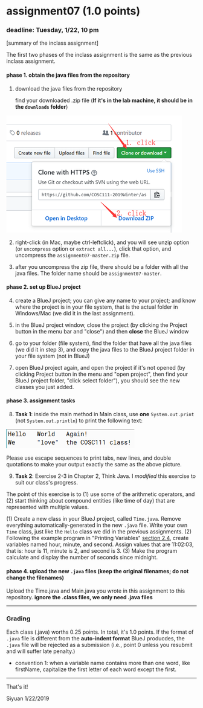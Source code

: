 # assignment07 (1.0 points)
### deadline: Tuesday, 1/22, 10 pm

[summary of the inclass assignment]

The first two phases of the inclass assignment is the same as the previous inclass assignment.

#### phase 1. obtain the java files from the repository
1. download the java files from the repository
   
   find your downloaded .zip file (**If it's in the lab machine, it should be in the ```downloads``` folder**)
   
![alt text](https://github.com/COSC111-2019Winter/assignments/blob/master/download.png "The download button in GitHub repo page")

2. right-click (in Mac, maybe ctrl-leftclick), and you will see unzip option (or ```uncompress``` option or ```extract all...```), click that option, and uncompress the ```assignment07-master.zip``` file.

3. after you uncompress the zip file, there should be a folder with all the java files. The folder name should be ```assignment07-master```.


#### phase 2. set up BlueJ project
4. create a BlueJ project; you can give any name to your project; and know where the project is in your file system, that is the actual folder in Windows/Mac (we did it in the last assignment).

5. in the BlueJ project window, close the project (by clicking the Project button in the menu bar and "close") and then **close** the BlueJ window

6. go to your folder (file system), find the folder that have all the java files (we did it in step 3), and copy the java files to the BlueJ project folder in your file system (not in BlueJ)

7. open BlueJ project again, and open the project if it's not opened (by clicking Project button in the menu and "open project", then find your BlueJ project folder, "click select folder"), you should see the new classes you just added.

#### phase 3. assignment tasks
8. **Task 1**: inside the main method in Main class, use **one** ```System.out.print``` (not ```System.out.println```) to print the following text:

![alt text](https://github.com/COSC111-2019Winter/assignments/blob/master/assignment07_01.PNG "The download button in GitHub repo page")

Please use escape sequences to print tabs, new lines, and double quotations to make your output exactly the same as the above picture.

9. **Task 2**: Exercise 2-3 in Chapter 2, Think Java. I *modified* this exercise to suit our class's progress.

The point of this exercise is to (1) use some of the arithmetic operators, and (2) start thinking about compound entities (like time of day) that are represented with multiple values.

(1) Create a new class in your BlueJ project, called ```Time.java```. Remove everything automatically-generated in the new ```.java``` file. Write your own ```Time``` class, just like the ```Hello``` class we did in the previous assignments.
(2) Following the example program in "Printing Variables" [section 2.4](http://greenteapress.com/thinkjava6/html/thinkjava6003.html#sec22), create variables named hour, minute, and second. Assign values that are 11:02:03, that is: hour is 11, minute is 2, and second is 3.
(3) Make the program calculate and display the number of seconds since midnight.

#### phase 4. upload the new ```.java``` files (keep the original filenames; do not change the filenames)
Upload the Time.java and Main.java you wrote in this assignment to this repository.
**ignore the .class files, we only need .java files**


---
### Grading
Each class (.java) worths 0.25 points. In total, it's 1.0 points.
If the format of ```.java``` file is different from the **auto-indent format** BlueJ producdes, the ```.java``` file will be rejected as a submission (i.e., point 0 unless you resubmit and will suffer late penalty.)

* convention 1: when a variable name contains more than one word, like firstName, capitalize the first letter of each word except the first.

---

That's it!

Siyuan
1/22/2019
